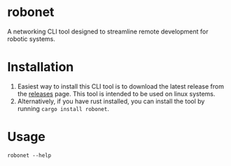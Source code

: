 # robonet
A networking CLI tool designed to streamline remote development for robotic systems.

# Installation
1. Easiest way to install this CLI tool is to download the latest release from the [releases](https://github.com/neurobionics/robonet/releases) page. This tool is intended to be used on linux systems. 
2. Alternatively, if you have rust installed, you can install the tool by running `cargo install robonet`.

# Usage

```
robonet --help
```
